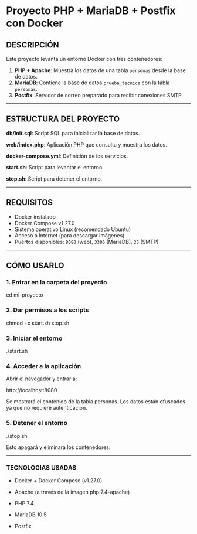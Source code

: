 # Proyecto PHP + MariaDB + Postfix con Docker

## DESCRIPCIÓN

Este proyecto levanta un entorno Docker con tres contenedores:

1. **PHP + Apache**: Muestra los datos de una tabla `personas` desde la base de datos.
2. **MariaDB**: Contiene la base de datos `prueba_tecnica` con la tabla `personas`.
3. **Postfix**: Servidor de correo preparado para recibir conexiones SMTP. 

---

## ESTRUCTURA DEL PROYECTO

**db/init.sql**: Script SQL para inicializar la base de datos.

**web/index.php**: Aplicación PHP que consulta y muestra los datos.

**docker-compose.yml**: Definición de los servicios.

**start.sh**: Script para levantar el entorno.

**stop.sh**: Script para detener el entorno.

---

## REQUISITOS

- Docker instalado
- Docker Compose v1.27.0
- Sistema operativo Linux (recomendado Ubuntu)
- Acceso a Internet (para descargar imágenes)
- Puertos disponibles: `8080` (web), `3306` (MariaDB), `25` (SMTP)

---

## CÓMO USARLO

### 1. Entrar en la carpeta del proyecto

cd mi-proyecto

### 2. Dar permisos a los scripts

chmod +x start.sh stop.sh


### 3. Iniciar el entorno

./start.sh


### 4. Acceder a la aplicación

Abrir el navegador y entrar a:

http://localhost:8080

Se mostrará el contenido de la tabla personas. Los datos están ofuscados ya que no requiere autenticación.


### 5. Detener el entorno
./stop.sh

Esto apagará y eliminará los contenedores.

---

### TECNOLOGIAS USADAS

- Docker + Docker Compose (v1.27.0)

- Apache (a través de la imagen php:7.4-apache)

- PHP 7.4

- MariaDB 10.5

- Postfix


